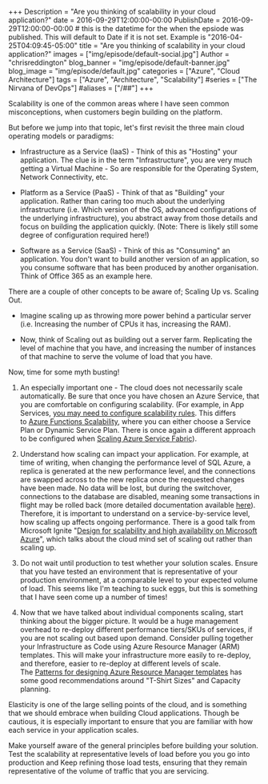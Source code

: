 +++
Description = "Are you thinking of scalability in your cloud application?"
date = 2016-09-29T12:00:00-00:00
PublishDate = 2016-09-29T12:00:00-00:00 # this is the datetime for the when the epsiode was published. This will default to Date if it is not set. Example is "2016-04-25T04:09:45-05:00"
title = "Are you thinking of scalability in your cloud application?"
images = ["img/episode/default-social.jpg"]
Author = "chrisreddington"
blog_banner = "img/episode/default-banner.jpg"
blog_image = "img/episode/default.jpg"
categories = ["Azure", "Cloud Architecture"]
tags = ["Azure", "Architecture", "Scalability"]
#series = ["The Nirvana of DevOps"]
#aliases = ["/##"]
+++

Scalability is one of the common areas where I have seen common misconceptions, when customers begin building on the platform.

But before we jump into that topic, let's first revisit the three main cloud operating models or paradigms:

- Infrastructure as a Service (IaaS) - Think of this as "Hosting" your application. The clue is in the term "Infrastructure", you are very much getting a Virtual Machine - So are responsible for the Operating System, Network Connectivity, etc.

- Platform as a Service (PaaS) - Think of that as "Building" your application. Rather than caring too much about the underlying infrastructure (i.e. Which version of the OS, advanced configurations of the underlying infrastructure), you abstract away from those details and focus on building the application quickly. (Note: There is likely still some degree of configuration required here!)

- Software as a Service (SaaS) - Think of this as "Consuming" an application. You don't want to build another version of an application, so you consume software that has been produced by another organisation. Think of Office 365 as an example here.

There are a couple of other concepts to be aware of; Scaling Up vs. Scaling Out.

- Imagine scaling up as throwing more power behind a particular server (i.e. Increasing the number of CPUs it has, increasing the RAM).

- Now, think of Scaling out as building out a server farm. Replicating the level of machine that you have, and increasing the number of instances of that machine to serve the volume of load that you have.

Now, time for some myth busting!

1.  An especially important one - The cloud does not necessarily scale automatically. Be sure that once you have chosen an Azure Service, that you are comfortable on configuring scalability. (For example, in App Services, [you may need to configure scalability rules](https://azure.microsoft.com/en-gb/documentation/articles/app-service-scale-readme/). This differs to [Azure Functions Scalability](https://azure.microsoft.com/en-gb/documentation/articles/functions-scale/), where you can either choose a Service Plan or Dynamic Service Plan. There is once again a different approach to be configured when [Scaling Azure Service Fabric](https://azure.microsoft.com/en-us/documentation/articles/service-fabric-concepts-scalability/)).

2.  Understand how scaling can impact your application. For example, at time of writing, when changing the performance level of SQL Azure, a replica is generated at the new performance level, and the connections are swapped across to the new replica once the requested changes have been made. No data will be lost, but during the switchover, connections to the database are disabled, meaning some transactions in flight may be rolled back (more detailed documentation available [here](https://azure.microsoft.com/en-gb/documentation/articles/sql-database-scale-up/)). Therefore, it is important to understand on a service-by-service level, how scaling up affects ongoing performance. There is a good talk from Microsoft Ignite "[Design for scalability and high availability on Microsoft Azure](https://myignite.microsoft.com/videos/3179)", which talks about the cloud mind set of scaling out rather than scaling up.

3.  Do not wait until production to test whether your solution scales. Ensure that you have tested an environment that is representative of your production environment, at a comparable level to your expected volume of load. This seems like I'm teaching to suck eggs, but this is something that I have seen come up a number of times!

4.  Now that we have talked about individual components scaling, start thinking about the bigger picture. It would be a huge management overhead to re-deploy different performance tiers/SKUs of services, if you are not scaling out based upon demand. Consider pulling together your Infrastructure as Code using Azure Resource Manager (ARM) templates. This will make your infrastructure more easily to re-deploy, and therefore, easier to re-deploy at different levels of scale. The [Patterns for designing Azure Resource Manager templates](https://azure.microsoft.com/en-gb/documentation/articles/best-practices-resource-manager-design-templates/) has some good recommendations around "T-Shirt Sizes" and Capacity planning.

Elasticity is one of the large selling points of the cloud, and is something that we should embrace when building Cloud applications. Though be cautious, it is especially important to ensure that you are familiar with how each service in your application scales.

Make yourself aware of the general principles before building your solution. Test the scalability at representative levels of load before you you go into production and Keep refining those load tests, ensuring that they remain representative of the volume of traffic that you are servicing.